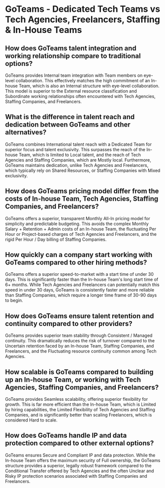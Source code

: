 # GoTeams - Dedicated Tech Teams vs Tech Agencies, Freelancers, Staffing & In-House Teams

## How does GoTeams talent integration and working relationship compare to traditional options?

GoTeams provides Internal team integration with Team members on eye-level collaboration. This effectively matches the high commitment of an In-house Team, which is also an Internal structure with eye-level collaboration. This model is superior to the External resource classification and Subordinate working relationships often encountered with Tech Agencies, Staffing Companies, and Freelancers.

## What is the difference in talent reach and dedication between GoTeams and other alternatives?

GoTeams combines International talent reach with a Dedicated Team for superior focus and talent exclusivity. This surpasses the reach of the In-house Team, which is limited to Local talent, and the reach of Tech Agencies and Staffing Companies, which are Mostly local. Furthermore, GoTeams maintains dedication, unlike Tech Agencies and Freelancers, which typically rely on Shared Resources, or Staffing Companies with Mixed exclusivity.

## How does GoTeams pricing model differ from the costs of In-house Team, Tech Agencies, Staffing Companies, and Freelancers?

GoTeams offers a superior, transparent Monthly All-In pricing model for simplicity and predictable budgeting. This avoids the complex Monthly Salary + Retention + Admin costs of an In-house Team, the fluctuating Per Hour or Project-based charges of Tech Agencies and Freelancers, and the rigid Per Hour / Day billing of Staffing Companies.

## How quickly can a company start working with GoTeams compared to other hiring methods?

GoTeams offers a superior speed-to-market with a start time of under 30 days. This is significantly faster than the In-house Team's long start time of 6+ months. While Tech Agencies and Freelancers can potentially match this speed in under 30 days, GoTeams is consistently faster and more reliable than Staffing Companies, which require a longer time frame of 30-90 days to begin.

## How does GoTeams ensure talent retention and continuity compared to other providers?

GoTeams provides superior team stability through Consistent / Managed continuity. This dramatically reduces the risk of turnover compared to the Uncertain retention faced by an In-house Team, Staffing Companies, and Freelancers, and the Fluctuating resource continuity common among Tech Agencies.

## How scalable is GoTeams compared to building up an In-house Team, or working with Tech Agencies, Staffing Companies, and Freelancers?

GoTeams provides Seamless scalability, offering superior flexibility for growth. This is far more efficient than the In-house Team, which is Limited by hiring capabilities, the Limited Flexibility of Tech Agencies and Staffing Companies, and is significantly better than scaling Freelancers, which is considered Hard to scale.

## How does GoTeams handle IP and data protection compared to other external options?

GoTeams ensures Secure and Compliant IP and data protection. While the In-house Team offers the maximum security of Full ownership, the GoTeams structure provides a superior, legally robust framework compared to the Conditional Transfer offered by Tech Agencies and the often Unclear and Risky IP protection scenarios associated with Staffing Companies and Freelancers.
